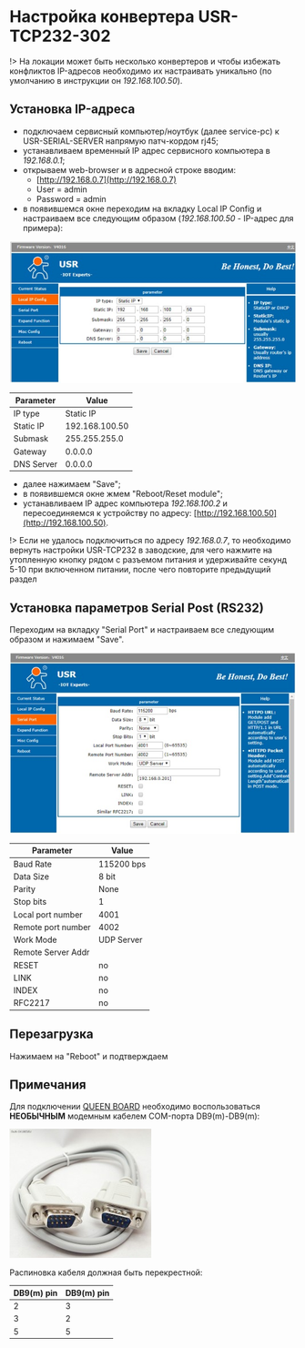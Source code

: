 # Настройка конвертера USR-TCP232-302

!> На локации может быть несколько конвертеров и чтобы избежать конфликтов IP-адресов  необходимо их настраивать уникально (по умолчанию в инструкции он _192.168.100.50_).

## Установка IP-адреса
- подключаем сервисный компьютер/ноутбук (далее service-pc) к  USR-SERIAL-SERVER напрямую патч-кордом rj45;  
- устанавливаем временный IP адрес сервисного компьютера в _192.168.0.1_;  
- открываем web-browser и в адресной строке вводим:  
  - [http://192.168.0.7](http://192.168.0.7)  
  - User = admin  
  - Password = admin  
- в появившемся окне переходим на вкладку Local IP Config и настраиваем все следующим образом (_192.168.100.50_ - IP-адрес для примера):

![usr_302_ip](../assets/screen/usr_302_ip.jpg)

| Parameter  | Value          |
|------------|----------------|
| IP type    | Static IP      |
| Static IP  | 192.168.100.50 |
| Submask    | 255.255.255.0  |
| Gateway    | 0.0.0.0        |
| DNS Server | 0.0.0.0        |

- далее нажимаем "Save";
- в появившемся окне жмем "Reboot/Reset module";  
- устанавливаем IP адрес компьютера _192.168.100.2_ и пересоединяемся к устройству по адресу: [http://192.168.100.50](http://192.168.100.50).

!> Если не удалось подключиться по адресу _192.168.0.7_, то необходимо вернуть настройки USR-TCP232 в заводские, для чего нажмите на утопленную кнопку рядом с разъемом питания и удерживайте секунд 5-10 при включенном питании, после чего повторите предыдущий раздел

## Установка параметров Serial Post (RS232)  

Переходим на вкладку "Serial Port" и настраиваем все следующим образом и нажимаем "Save".

![usr_302_rs232](../assets/screen/usr_302_rs232.jpg)

| Parameter          | Value      |
|--------------------|------------|
| Baud Rate          | 115200 bps |
| Data Size          | 8 bit      |
| Parity             | None       |
| Stop bits          | 1          |
| Local port number  | 4001       |
| Remote port number | 4002       |
| Work Mode          | UDP Server |
| Remote Server Addr |            |
| RESET              | no         |
| LINK               | no         |
| INDEX              | no         |
| RFC2217            | no         |


## Перезагрузка
Нажимаем на "Reboot" и подтверждаем


## Примечания

Для подключении [QUEEN BOARD](queen_board) необходимо воспользоваться **НЕОБЫЧНЫМ** модемным кабелем COM-порта DB9(m)-DB9(m):

![usr_302_rs232](../assets/photo/db9m_db9m_cable_1.png 'size=200')

Распиновка кабеля должная быть перекрестной:

| DB9(m) pin | DB9(m) pin |
|------------|------------|
| 2          | 3          |
| 3          | 2          |
| 5          | 5          |



